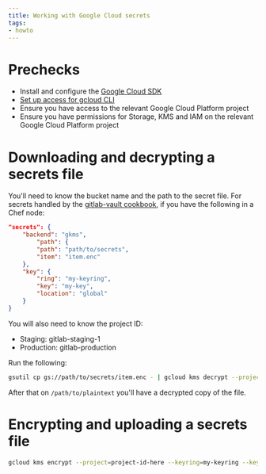 ```yaml
---
title: Working with Google Cloud secrets
tags:
- howto
---
```



# Prechecks

- Install and configure the [Google Cloud SDK](https://cloud.google.com/sdk/docs/)
- [Set up access for gcloud CLI](gcloud-cli.md)
- Ensure you have access to the relevant Google Cloud Platform project
- Ensure you have permissions for Storage, KMS and IAM on the relevant Google Cloud Platform project

# Downloading and decrypting a secrets file

You'll need to know the bucket name and the path to the secret file. For secrets
handled by the [gitlab-vault cookbook](https://gitlab.com/gitlab-cookbooks/gitlab-vault),
if you have the following in a Chef node:

```json
"secrets": {
    "backend": "gkms",
        "path": {
        "path": "path/to/secrets",
        "item": "item.enc"
    },
    "key": {
        "ring": "my-keyring",
        "key": "my-key",
        "location": "global"
    }
}
```

You will also need to know the project ID:

* Staging: gitlab-staging-1
* Production: gitlab-production

Run the following:

```bash
gsutil cp gs://path/to/secrets/item.enc - | gcloud kms decrypt --project=project-id-here --keyring=my-keyring --key=my-key --location=global --ciphertext-file=- --plaintext-file=/path/to/plaintext
```

After that on `/path/to/plaintext` you'll have a decrypted copy of the file.

# Encrypting and uploading a secrets file

```bash
gcloud kms encrypt --project=project-id-here --keyring=my-keyring --key=my-key --location=global --ciphertext-file=- --plaintext-file=/path/to/plaintext | gsutil cp - gs://path/to/secrets/item.enc
```
